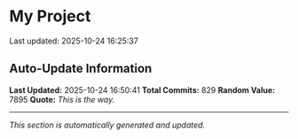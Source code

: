 # My Project


Last updated: 2025-10-24 16:25:37




































































































































































































































































































































































































































































































































































































































































































































































































































































































































































































































































































































































































































































## Auto-Update Information

**Last Updated:** 2025-10-24 16:50:41
**Total Commits:** 829
**Random Value:** 7895
**Quote:** _This is the way._

---
_This section is automatically generated and updated._